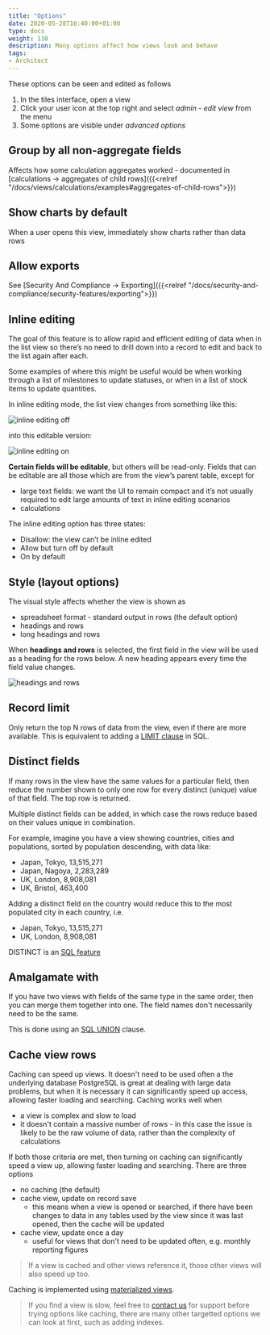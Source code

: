 ```yaml
---
title: "Options"
date: 2020-05-28T16:40:00+01:00
type: docs
weight: 110
description: Many options affect how views look and behave
tags:
- Architect
---
```

These options can be seen and edited as follows

1. In the tiles interface, open a view
2. Click your user icon at the top right and select _admin - edit view_ from the menu
3. Some options are visible under _advanced options_

## Group by all non-aggregate fields
Affects how some calculation aggregates worked - documented in [calculations -> aggregates of child rows]({{<relref "/docs/views/calculations/examples#aggregates-of-child-rows">}})

## Show charts by default
When a user opens this view, immediately show charts rather than data rows

## Allow exports
See [Security And Compliance -> Exporting]({{<relref "/docs/security-and-compliance/security-features/exporting">}})

## Inline editing
The goal of this feature is to allow rapid and efficient editing of data when in the list view so there’s no need to drill down into a record to edit and back to the list again after each.

Some examples of where this might be useful would be when working through a list of milestones to update statuses, or when in a list of stock items to update quantities.

In inline editing mode, the list view changes from something like this:

![inline editing off](/inline-editing-off.png)

into this editable version:

![inline editing on](/inline-editing-on.png)

**Certain fields will be editable**, but others will be read-only. Fields that can be editable are all those which are from the view’s parent table, except for
* large text fields: we want the UI to remain compact and it’s not usually required to edit large amounts of text in inline editing scenarios
* calculations

The inline editing option has three states:
* Disallow: the view can’t be inline edited
* Allow but turn off by default
* On by default

## Style (layout options)
The visual style affects whether the view is shown as
* spreadsheet format - standard output in rows (the default option)
* headings and rows
* long headings and rows

When **headings and rows** is selected, the first field in the view will be used as a heading for the rows below. A new heading appears every time the field value changes.

![headings and rows](/headings.png)



## Record limit
Only return the top N rows of data from the view, even if there are more available. This is equivalent to adding a [LIMIT clause](https://www.postgresql.org/docs/current/sql-select.html#SQL-LIMIT) in SQL.

## Distinct fields
If many rows in the view have the same values for a particular field, then reduce the number shown to only one row for every distinct (unique) value of that field. The top row is returned.

Multiple distinct fields can be added, in which case the rows reduce based on their values unique in combination.

For example, imagine you have a view showing countries, cities and populations, sorted by population descending, with data like:
* Japan, Tokyo, 13,515,271
* Japan, Nagoya, 2,283,289
* UK, London, 8,908,081
* UK, Bristol, 463,400

Adding a distinct field on the country would reduce this to the most populated city in each country, i.e.
* Japan, Tokyo, 13,515,271
* UK, London, 8,908,081

DISTINCT is an [SQL feature](https://www.postgresql.org/docs/current/sql-select.html#SQL-DISTINCT)

## Amalgamate with
If you have two views with fields of the same type in the same order, then you can merge them together into one. The field names don't necessarily need to be the same.

This is done using an [SQL UNION](https://www.sqltutorial.org/sql-union/) clause.

## Cache view rows
Caching can speed up views. It doesn't need to be used often a the underlying database PostgreSQL is great at dealing with large data problems, but when it is necessary it can significantly speed up access, allowing faster loading and searching. Caching works well when
* a view is complex and slow to load
* it doesn't contain a massive number of rows - in this case the issue is likely to be the raw volume of data, rather than the complexity of calculations

If both those criteria are met, then turning on caching can significantly speed a view up, allowing faster loading and searching. There are three options
* no caching (the default)
* cache view, update on record save
    - this means when a view is opened or searched, if there have been changes to data in any tables used by the view since it was last opened, then the cache will be updated
* cache view, update once a day
    - useful for views that don't need to be updated often, e.g. monthly reporting figures

> If a view is cached and other views reference it, those other views will also speed up too.

Caching is implemented using [materialized views](https://en.wikipedia.org/wiki/Materialized_view).

> If you find a view is slow, feel free to [contact us](https://agilechilli.com/contact-us/) for support before trying options like caching, there are many other targetted options we can look at first, such as adding indexes.

